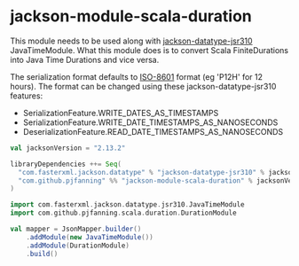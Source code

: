 # jackson-module-scala-duration

This module needs to be used along with [jackson-datatype-jsr310](https://github.com/FasterXML/jackson-modules-java8/tree/2.14/datetime)
JavaTimeModule. What this module does is to convert Scala FiniteDurations into Java Time Durations and vice versa.

The serialization format defaults to [ISO-8601](https://en.wikipedia.org/wiki/ISO_8601) format (eg 'P12H' for 12 hours).
The format can be changed using these jackson-datatype-jsr310 features:
* SerializationFeature.WRITE_DATES_AS_TIMESTAMPS
* SerializationFeature.WRITE_DATE_TIMESTAMPS_AS_NANOSECONDS
* DeserializationFeature.READ_DATE_TIMESTAMPS_AS_NANOSECONDS

```scala
val jacksonVersion = "2.13.2"

libraryDependencies ++= Seq(
  "com.fasterxml.jackson.datatype" % "jackson-datatype-jsr310" % jacksonVersion,
  "com.github.pjfanning" %% "jackson-module-scala-duration" % jacksonVersion
)
```

```scala
import com.fasterxml.jackson.datatype.jsr310.JavaTimeModule
import com.github.pjfanning.scala.duration.DurationModule

val mapper = JsonMapper.builder()
    .addModule(new JavaTimeModule())
    .addModule(DurationModule)
    .build()
```

